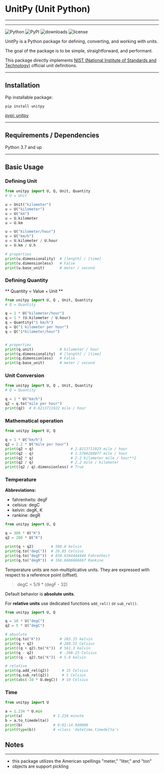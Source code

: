 # UnitPy (Unit Python)

---
---

![Python](https://img.shields.io/pypi/pyversions/unitpy)
![PyPI](https://img.shields.io/pypi/v/unitpy)
![downloads](https://static.pepy.tech/badge/unitpy)
![license](https://img.shields.io/github/license/dylanwal/unitpy)

UnitPy is a Python package for defining, converting, and working with units. 

The goal of the package is to be simple, straightforward, and performant. 

This package directly implements [NIST (National Institute of Standards and Technology)](https://www.nist.gov/pml/special-publication-811/nist-guide-si-chapter-1-introduction) 
official unit definitions. 

---

## Installation

Pip installable package:

`pip install unitpy`

[pypi: unitpy](https://pypi.org/project/unitpy/)


---

## Requirements / Dependencies

Python 3.7 and up

---

## Basic Usage

### Defining Unit

```python
from unitpy import U, Q, Unit, Quantity
# U = Unit

u = Unit("kilometer")
u = U("kilometer")
u = U("km")
u = U.kilometer
u = U.km

u = U("kilometer/hour")
u = U("km/h")
u = U.kilometer / U.hour
u = U.km / U.h

# properties
print(u.dimensionality)  # [length] / [time]
print(u.dimensionless)   # False
print(u.base_unit)       # meter / second
```


### Defining Quantity

** Quantity = Value + Unit **

```python
from unitpy import U, Q , Unit, Quantity
# Q = Quantity

q = 1 * U("kilometer/hour") 
q = 1 * (U.kilometer / U.hour)
q = Quantity("1 km/h")
q = Q("1 kilometer per hour")
q = Q("1*kilometer/hour")


# properties
print(q.unit)            # kilometer / hour
print(q.dimensionality)  # [length] / [time]
print(q.dimensionless)   # False
print(q.base_unit)       # meter / second
```


### Unit Conversion

```python
from unitpy import U, Q , Unit, Quantity
# Q = Quantity

q = 1 * U("km/h") 
q2 = q.to("mile per hour")
print(q2)  # 0.6213711922 mile / hour
```


### Mathematical operation

```python
from unitpy import U, Q 

q = 1 * U("km/h") 
q2 = 2.2 * U("mile per hour")
print(q2 + q)                 # 2.8213711923 mile / hour
print(q2 - q)                 # 1.5786288077 mile / hour
print(q2 * q)                 # 2.2 kilometer mile / hour**2
print(q2 / q)                 # 2.2 mile / kilometer
print((q2 / q).dimensionless) # True
```

### Temperature

__Abbreviations:__

* fahrenheits: degF
* celsius: degC
* kelvin: degK, K
* rankine: degR

```python
from unitpy import U, Q

q = 300 * U("K")
q2 = 200 * U("K")

print(q + q2)        # 500.0 kelvin
print(q.to("degC"))  # 26.85 Celsius
print(q.to("degF"))  # 830.6344444444 Fahrenheit
print(q.to("degR"))  # 166.6666666667 Rankine
```

Temperature units are non-multiplicative units. They are expressed with respect to a reference point (offset).
> degC = 5/9 * (degF - 32) 

Default behavior is **absolute units**.

For **relative units** use dedicated functions `add_rel()` or `sub_rel()`.

```python
from unitpy import U, Q

q = 10 * U("degC")
q2 = 5 * U("degC")

# absolute
print(q.to("K"))         # 283.15 kelvin
print(q + q2)            # 288.15 Celsius 
print((q + q2).to("K"))  # 561.3 kelvin
print(q - q2)            # -268.15 Celsius
print((q - q2).to("K"))  # 5.0 kelvin

# relative
print(q.add_rel(q2))      # 15 Celsius
print(q.sub_rel(q2))      # 5 Celsius
print(abs(-10 * U.degC))  # 10 Celsius
```


### Time

```python
from unitpy import U

a = 1.234 * U.min
print(a)              # 1.234 minute
b = a.to_timedelta()
print(b)              # 0:01:14.040000
print(type(b))        # <class 'datetime.timedelta'>
```


## Notes

---

* this package utilizes the American spellings "meter," "liter," and "ton"
* objects are support pickling 

